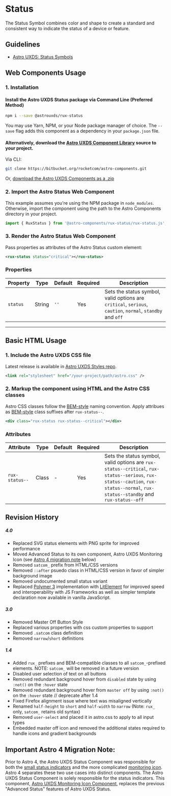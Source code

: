 # Status

The Status Symbol combines color and shape to create a standard and consistent way to indicate the status of a device or feature.

## Guidelines

- [Astro UXDS: Status Symbols](http://www.astrouxds.com/ui-components/status-symbol)

## Web Components Usage

### 1. Installation

#### Install the Astro UXDS Status package via Command Line (Preferred Method)

```sh
npm i --save @astrouxds/rux-status
```

You may use Yarn, NPM, or your Node package manager of choice. The `--save` flag adds this component as a dependency in your `package.json` file.

#### **Alternatively**, download the [Astro UXDS Component Library](https://bitbucket.org/rocketcom/astro-components/src/master/) source to your project.

Via CLI:

```sh
git clone https://bitbucket.org/rocketcom/astro-components.git
```

Or, [download the Astro UXDS Components as a .zip](https://bitbucket.org/rocketcom/astro-components/get/master.zip)

### 2. Import the Astro Status Web Component

This example assumes you're using the NPM package in `node_modules`. Otherwise, import the component using the path to the Astro Components directory in your project.

```javascript
import { RuxStatus } from '@astro-components/rux-status/rux-status.js';
```

### 3. Render the Astro Status Web Component

Pass properties as attributes of the Astro Status custom element:

```xml
<rux-status status="critical"></rux-status>
```

### Properties

| Property | Type   | Default | Required | Description                                                                                               |
| -------- | ------ | ------- | -------- | --------------------------------------------------------------------------------------------------------- |
| `status` | String | `''`    | Yes      | Sets the status symbol, valid options are `critical`, `serious`, `caution`, `normal`, `standby` and `off` |

---

## Basic HTML Usage

### 1. Include the Astro UXDS CSS file

Latest release is available in [Astro UXDS Styles repo](https://bitbucket.org/rocketcom/astro-styles/src/master/).

```xml
<link rel="stylesheet" href="/your-project/path/astro.css" />
```

### 2. Markup the component using HTML and the Astro CSS classes

Astro CSS classes follow the [BEM-style](http://getbem.com/introduction/) naming convention. Apply attribues as [BEM-style](http://getbem.com/introduction/) class suffixes after `rux-status--`.

```xml
<div class="rux-status rux-status--critical"></div>
```

### Attributes

| Attribute      | Type  | Default | Required | Description                                                                                                                                                                       |
| -------------- | ----- | ------- | -------- | --------------------------------------------------------------------------------------------------------------------------------------------------------------------------------- |
| `rux-status--` | Class | -       | Yes      | Sets the status symbol, valid options are `rux-status--critical`, `rux-status--serious`, `rux-status--caution`, `rux-status--normal`, `rux-status--standby` and `rux-status--off` |

## Revision History

##### **4.0**

- Replaced SVG status elements with PNG sprite for improved performance
- Moved Advanced Status to its own component, Astro UXDS Monitoring Icon (see [Astro 4 migration note](#astro-4-migration) below)
- Removed `satcom_` prefix from HTML/CSS versions
- Removed `::after` psuedo class in HTML/CSS version in favor of simpler background image
- Removed undocumented small status variant
- Replaced [Polymer 3](https://www.polymer-project.org) implementation with [LitElement](https://lit-element.polymer-project.org/) for improved speed and interoperability with JS Frameworks as well as simpler template declaration now available in vanilla JavaScript.

##### **3.0**

- Removed Master Off Button Style
- Replaced various properties with css custom properties to support
- Removed `.satcom` class definition
- Removed `narrow`/`short` definitions

##### **1.4**

- Added `rux_` prefixes and BEM-compatible classes to all `satcom_`-prefixed elements. NOTE: `satcom_` will be removed in a future version
- Disabled user selection of text on all buttons
- Removed redundant background hover from `disabled` state by using `:not()` on the `:hover` state
- Removed redundant background hover from `master off` by using `:not()` on the `:hover` state // deprecate after 1.4
- Fixed Firefox alignment issue where text was misaligned vertically
- Renamed `half-height` to `short` and `half-width` to `narrow` (Note: `rux_` only, `satcom_` retains old syntax)
- Removed `user-select` and placed it in astro.css to apply to all input types
- Embedded master off icon and removed the additional states required to handle icons and gradient backgrounds

<a name="astro-4-migration">

## Important Astro 4 Migration Note:
Prior to Astro 4, the Astro UXDS Status Component was responsible for both the [small status indicators](https://astrouxds.com/ui-components/status-symbol) and the more complicated [monitoring icon](https://astrouxds.com/ui-components/icons-and-symbols). Astro 4 separates these two use cases into distinct components. The Astro UXDS Status Component is solely responsible for the status indicators. This component, [Astro UXDS Monitoring Icon Component](../rux-monitoring-icon/), replaces the previous "Advanced Status" features of Astro UXDS Status.
